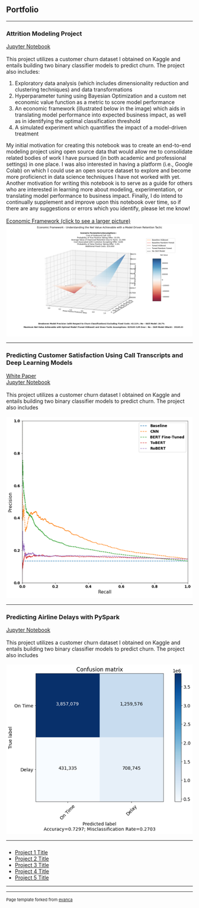 ## Portfolio

---

### Attrition Modeling Project
[Jupyter Notebook](https://colab.research.google.com/drive/1WpCJY0jThIiQxfWPF62ycwbyh8s5P2vU?usp=sharing) <br><br>
This project utilizes a customer churn dataset I obtained on Kaggle and entails building two binary classifier models to predict churn. The project also includes:
<br>
1.  Exploratory data analysis (which includes dimensionality reduction and clustering techniques) and data transformations  <br>
2.  Hyperparameter tuning using Bayesian Optimization and a custom net economic value function as a metric to score model performance <br>
3.  An economic framework (illustrated below in the image) which aids in translating model performance into expected business impact, as well as in identifying the optimal classification threshold <br>
4.  A simulated experiment which quantifies the impact of a model-driven treatment 

My initial motivation for creating this notebook was to create an end-to-end modeling project using open source data that would allow me to consolidate related bodies of work I have pursued (in both academic and professional settings) in one place. I was also interested in having a platform (i.e., Google Colab) on which I could use an open source dataset to explore and become more proficienct in data science techniques I have not worked with yet. Another motivation for writing this notebook is to serve as a guide for others who are interested in learning more about modeling, experimentation, or translating model performance to business impact. Finally, I do intend to continually supplement and improve upon this notebook over time, so if there are any suggestions or errors which you identify, please let me know!
<br>
<br>
[Economic Framework (click to see a larger picture)](images/Economic_Framework2.png)
<img src="images/Economic_Framework2.png?raw=true"/>

---
### Predicting Customer Satisfaction Using Call Transcripts and Deep Learning Models
[White Paper](pdf/w266_Final_Project.pdf) <br>
[Jupyter Notebook](https://colab.research.google.com/drive/1bbrwdkc-Omtqgm0po-nkhplJ7ix4iiVz?usp=sharing) <br><br>
This project utilizes a customer churn dataset I obtained on Kaggle and entails building two binary classifier models to predict churn. The project also includes
<br>
<br>
<img src="images/Precision-Recall Curves.PNG?raw=true"/> 

---
### Predicting Airline Delays with PySpark
[Jupyter Notebook](https://colab.research.google.com/drive/1cq7fL8VG1slNzsTGw1x1slNkqKLDvDET?usp=sharing) <br><br>
This project utilizes a customer churn dataset I obtained on Kaggle and entails building two binary classifier models to predict churn. The project also includes
<br>
<br>
<img src="images/GBT_Confusion_Matrix_Spark_Project.png?raw=true"/> 

---

###

- [Project 1 Title](http://example.com/)
- [Project 2 Title](http://example.com/)
- [Project 3 Title](http://example.com/)
- [Project 4 Title](http://example.com/)
- [Project 5 Title](http://example.com/)

---




---
<p style="font-size:11px">Page template forked from <a href="https://github.com/evanca/quick-portfolio">evanca</a></p>
<!-- Remove above link if you don't want to attibute -->
